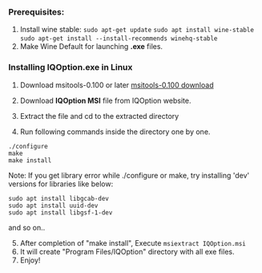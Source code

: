 ### Prerequisites:
1. Install wine stable:
```sudo apt-get update```
```sudo apt install wine-stable```
```sudo apt-get install --install-recommends winehq-stable```
2. Make Wine Default for launching **.exe** files.


### Installing IQOption.exe in Linux
1. Download msitools-0.100 or later
[msitools-0.100 download](http://ftp.gnome.org/pub/GNOME/sources/msitools/0.100/msitools-0.100.tar.xz)

2. Download **IQOption MSI** file from IQOption website.
3. Extract the file and cd to the extracted directory
4. Run following commands inside the directory one by one.
```
./configure
make
make install
```
Note: If you get library error while ./configure or make, try installing 'dev' versions for libraries like below:
```
sudo apt install libgcab-dev
sudo apt install uuid-dev
sudo apt install libgsf-1-dev
```
and so on..

5. After completion of "make install", Execute ```msiextract IQOption.msi```
6. It will create "Program Files/IQOption" directory with all exe files.
7. Enjoy!
